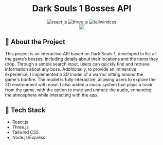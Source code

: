 # <div align="center">Dark Souls 1 Bosses API</div>

<div align="center">
  <img src="https://img.shields.io/badge/-React_JS-black?style=for-the-badge&logoColor=white&logo=react&color=61DAFB" alt="react.js" />
   <img src="https://img.shields.io/badge/-Three_JS-black?style=for-the-badge&logoColor=white&logo=threedotjs&color=000000" alt="three.js" />
   <img src="https://img.shields.io/badge/-Tailwind_CSS-black?style=for-the-badge&logoColor=white&logo=tailwindcss&color=06B6D4" alt="tailwindcss" />
 </div>

 <div align="center">
  <img src="https://i.imgur.com/02Fi3Ii.png">
</div>

## 📌 About the Project
This project is an interactive API based on Dark Souls 1, developed to list all the game’s bosses, including details about their locations and the items they drop. Through a simple search input, users can quickly find and retrieve information about any boss.
Additionally, to provide an immersive experience, I implemented a 3D model of a warrior sitting around the game's bonfire. The model is fully interactive, allowing users to explore the 3D environment with ease.
I also added a music system that plays a track from the game, with the option to mute and unmute the audio, enhancing the atmosphere while interacting with the app.

 ## <a name="tech-stack">🔧 Tech Stack</a>
  - React.js
  - Three.js
  - Tailwind CSS
  - Node.js/Express
